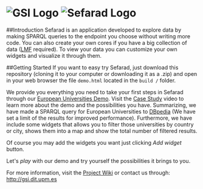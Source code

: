 ![GSI Logo](http://www.gsi.dit.upm.es/templates/jgsi/images/logo.png)
![Sefarad Logo](./src/img/Logo3.png)
==================================

##Introduction
Sefarad is an application developed to explore data by making SPARQL queries to the endpoint you choose without writing more code. You can also create your own cores if you have a big collection of data ([LMF](https://code.google.com/p/lmf/) required). To view your data you can customize your own widgets and visualize it through them.

##Getting Started 
If you want to easy try Sefarad, just download this repository (cloning it to your computer or downloading it as a .zip) and open in your web browser the file `demo.html` located in the `build /` folder. 

We provide you everything you need to take your first steps in Sefarad through our [European Universities Demo](http://demos.gsi.dit.upm.es/sefarad/index.html#/sparql/universitiesDemo). Visit the [Case Study](https://www.youtube.com/watch?v=NJ8i2kpGGxs) video to learn more about the demo and the possibilities you have. Summarizing, we have made a SPARQL query for European Universities to [DBpedia](http://dbpedia.org/About) (We have set a limit of the results for improved performance). Furthermore, we have include some widgets that allows you to filter those universities by country or city, shows them into a map and show the total number of filtered results.

Of course you may add the widgets you want just clicking _Add widget_ button. 

Let's _play_ with our demo and try yourself the possibilities it brings to you. 


For more information, visit the [Project Wiki](https://github.com/gsi-upm/Sefarad/wiki) or contact us through: http://gsi.dit.upm.es
